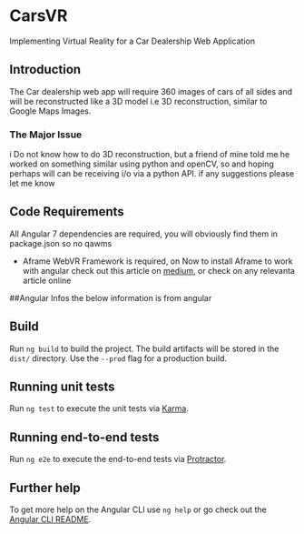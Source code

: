 # CarsVR

Implementing Virtual Reality for a Car Dealership Web Application

## Introduction

The Car dealership web app will require 360 images of cars of all sides and will be reconstructed like a 3D model i.e 3D reconstruction, similar to Google Maps Images.

### The Major Issue
i Do not know how to do 3D reconstruction, but a friend of mine told me he worked on something similar using python and openCV, so and hoping perhaps will can be receiving i/o via a python API. if any suggestions please let me know

## Code Requirements

All Angular 7 dependencies are required, you will obviously find them in package.json so no qawms
* Aframe WebVR Framework is required, on Now to install Aframe to work with angular check out this article on [medium](https://medium.com/@pitipon/a-frame-with-angular-setup-project-5797b2f2a03b), or check on any relevanta article online


##Angular Infos
the below information is from angular
## Build

Run `ng build` to build the project. The build artifacts will be stored in the `dist/` directory. Use the `--prod` flag for a production build.

## Running unit tests

Run `ng test` to execute the unit tests via [Karma](https://karma-runner.github.io).

## Running end-to-end tests

Run `ng e2e` to execute the end-to-end tests via [Protractor](http://www.protractortest.org/).

## Further help

To get more help on the Angular CLI use `ng help` or go check out the [Angular CLI README](https://github.com/angular/angular-cli/blob/master/README.md).

